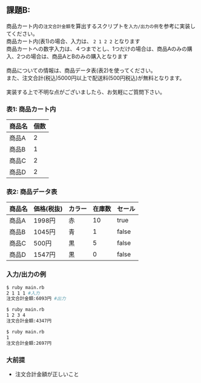 ## 課題B:
商品カート内の`注文合計金額`を算出するスクリプトを`入力/出力の例`を参考に実装してください。<br>
商品カート内(表1)の場合、入力は、 `2 1 2 2` となります<br>
商品カートへの数字入力は、４つまでとし、1つだけの場合は、商品Aのみの購入、2つの場合は、商品AとBのみの購入となります<br>
<br>
商品についての情報は、商品データ表(表2)を使ってください。<br>
また、注文合計(税込)5000円以上で配送料(500円税込)が無料となります。<br>
<br>
実装する上で不明な点がございましたら、お気軽にご質問下さい。

### 表1: 商品カート内

|商品名|個数|
|:---|:---|
|商品A|2|
|商品B|1|
|商品C|2|
|商品D|2|

### 表2: 商品データ表

|商品名|価格(税抜)|カラー|在庫数|セール|
|:---|:---|:---|:---|:---|
|商品A|1998円|赤|10|true|
|商品B|1045円|青|1|false|
|商品C|500円|黒|5|false|
|商品D|1547円|黒|0|false|

### 入力/出力の例

```bash
$ ruby main.rb
2 1 1 1 #入力
注文合計金額:6093円 #出力

$ ruby main.rb
1 2 3 4
注文合計金額:4347円

$ ruby main.rb
1
注文合計金額:2697円
```

### 大前提
  * 注文合計金額が正しいこと
